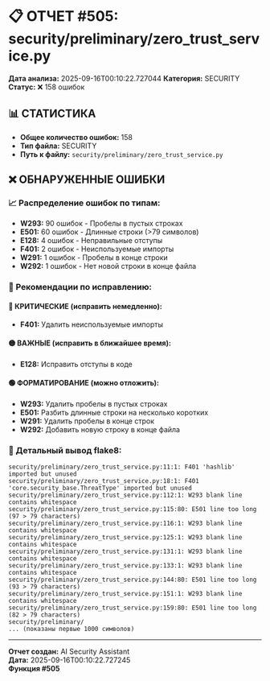 # 📋 ОТЧЕТ #505: security/preliminary/zero_trust_service.py

**Дата анализа:** 2025-09-16T00:10:22.727044
**Категория:** SECURITY
**Статус:** ❌ 158 ошибок

## 📊 СТАТИСТИКА

- **Общее количество ошибок:** 158
- **Тип файла:** SECURITY
- **Путь к файлу:** `security/preliminary/zero_trust_service.py`

## ❌ ОБНАРУЖЕННЫЕ ОШИБКИ

### 📈 Распределение ошибок по типам:

- **W293:** 90 ошибок - Пробелы в пустых строках
- **E501:** 60 ошибок - Длинные строки (>79 символов)
- **E128:** 4 ошибок - Неправильные отступы
- **F401:** 2 ошибок - Неиспользуемые импорты
- **W291:** 1 ошибок - Пробелы в конце строки
- **W292:** 1 ошибок - Нет новой строки в конце файла

### 🎯 Рекомендации по исправлению:

#### 🔴 КРИТИЧЕСКИЕ (исправить немедленно):
- **F401:** Удалить неиспользуемые импорты

#### 🟡 ВАЖНЫЕ (исправить в ближайшее время):
- **E128:** Исправить отступы в коде

#### 🟢 ФОРМАТИРОВАНИЕ (можно отложить):
- **W293:** Удалить пробелы в пустых строках
- **E501:** Разбить длинные строки на несколько коротких
- **W291:** Удалить пробелы в конце строк
- **W292:** Добавить новую строку в конце файла

### 📝 Детальный вывод flake8:

```
security/preliminary/zero_trust_service.py:11:1: F401 'hashlib' imported but unused
security/preliminary/zero_trust_service.py:18:1: F401 'core.security_base.ThreatType' imported but unused
security/preliminary/zero_trust_service.py:112:1: W293 blank line contains whitespace
security/preliminary/zero_trust_service.py:115:80: E501 line too long (97 > 79 characters)
security/preliminary/zero_trust_service.py:116:1: W293 blank line contains whitespace
security/preliminary/zero_trust_service.py:125:1: W293 blank line contains whitespace
security/preliminary/zero_trust_service.py:131:1: W293 blank line contains whitespace
security/preliminary/zero_trust_service.py:133:1: W293 blank line contains whitespace
security/preliminary/zero_trust_service.py:144:80: E501 line too long (93 > 79 characters)
security/preliminary/zero_trust_service.py:151:1: W293 blank line contains whitespace
security/preliminary/zero_trust_service.py:159:80: E501 line too long (82 > 79 characters)
security/preliminary/
... (показаны первые 1000 символов)
```

---
**Отчет создан:** AI Security Assistant  
**Дата:** 2025-09-16T00:10:22.727245  
**Функция #505**
